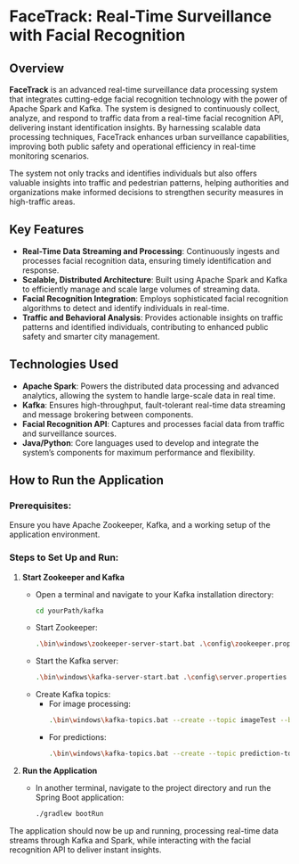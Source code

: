 # FaceTrack: Real-Time Surveillance with Facial Recognition

## Overview

**FaceTrack** is an advanced real-time surveillance data processing system that integrates cutting-edge facial recognition technology with the power of Apache Spark and Kafka. The system is designed to continuously collect, analyze, and respond to traffic data from a real-time facial recognition API, delivering instant identification insights. By harnessing scalable data processing techniques, FaceTrack enhances urban surveillance capabilities, improving both public safety and operational efficiency in real-time monitoring scenarios.

The system not only tracks and identifies individuals but also offers valuable insights into traffic and pedestrian patterns, helping authorities and organizations make informed decisions to strengthen security measures in high-traffic areas.

## Key Features
- **Real-Time Data Streaming and Processing**: Continuously ingests and processes facial recognition data, ensuring timely identification and response.
- **Scalable, Distributed Architecture**: Built using Apache Spark and Kafka to efficiently manage and scale large volumes of streaming data.
- **Facial Recognition Integration**: Employs sophisticated facial recognition algorithms to detect and identify individuals in real-time.
- **Traffic and Behavioral Analysis**: Provides actionable insights on traffic patterns and identified individuals, contributing to enhanced public safety and smarter city management.

## Technologies Used
- **Apache Spark**: Powers the distributed data processing and advanced analytics, allowing the system to handle large-scale data in real time.
- **Kafka**: Ensures high-throughput, fault-tolerant real-time data streaming and message brokering between components.
- **Facial Recognition API**: Captures and processes facial data from traffic and surveillance sources.
- **Java/Python**: Core languages used to develop and integrate the system’s components for maximum performance and flexibility.

## How to Run the Application

### Prerequisites:
Ensure you have Apache Zookeeper, Kafka, and a working setup of the application environment.

### Steps to Set Up and Run:
1. **Start Zookeeper and Kafka**
    - Open a terminal and navigate to your Kafka installation directory:
      ```bash
      cd yourPath/kafka
      ```
    - Start Zookeeper:
      ```bash
      .\bin\windows\zookeeper-server-start.bat .\config\zookeeper.properties
      ```
    - Start the Kafka server:
      ```bash
      .\bin\windows\kafka-server-start.bat .\config\server.properties
      ```
    - Create Kafka topics:
      - For image processing:
        ```bash
        .\bin\windows\kafka-topics.bat --create --topic imageTest --bootstrap-server localhost:9092 --partitions 1 --replication-factor 1
        ```
      - For predictions:
        ```bash
        .\bin\windows\kafka-topics.bat --create --topic prediction-topic --bootstrap-server localhost:9092 --partitions 1 --replication-factor 1
        ```

2. **Run the Application**
    - In another terminal, navigate to the project directory and run the Spring Boot application:
      ```bash
      ./gradlew bootRun
      ```

The application should now be up and running, processing real-time data streams through Kafka and Spark, while interacting with the facial recognition API to deliver instant insights.
